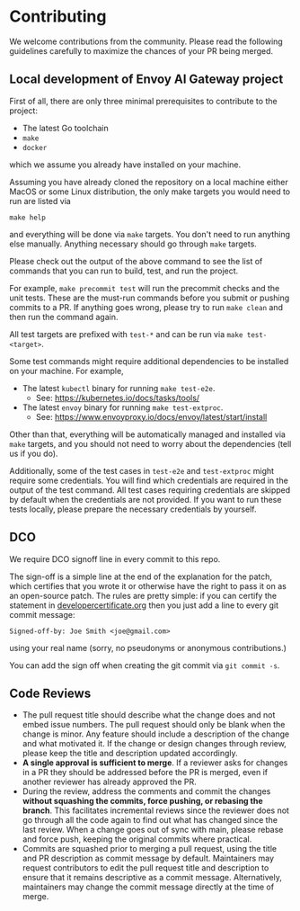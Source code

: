 # Contributing

We welcome contributions from the community. Please read the following guidelines carefully to maximize the chances of your PR being merged.

## Local development of Envoy AI Gateway project

First of all, there are only three minimal prerequisites to contribute to the project:
* The latest Go toolchain
* `make`
* `docker`

which we assume you already have installed on your machine.

Assuming you have already cloned the repository on a local machine either MacOS or some Linux distribution,
the only make targets you would need to run are listed via

```
make help
```

and everything will be done via `make` targets. You don't need to run anything else manually.
Anything necessary should go through `make` targets.

Please check out the output of the above command to see
the list of commands that you can run to build, test, and run the project.

For example, `make precommit test` will run the precommit checks and the unit tests.
These are the must-run commands before you submit or pushing commits to a PR.
If anything goes wrong, please try to run `make clean` and then run the command again.

All test targets are prefixed with `test-*` and can be run via `make test-<target>`.

Some test commands might require additional dependencies to be installed on your machine.
For example,

* The latest `kubectl` binary for running `make test-e2e`.
  * See: https://kubernetes.io/docs/tasks/tools/
* The latest `envoy` binary for running `make test-extproc`.
  * See: https://www.envoyproxy.io/docs/envoy/latest/start/install

Other than that, everything will be automatically managed and installed via `make` targets,
and you should not need to worry about the dependencies (tell us if you do).

Additionally, some of the test cases in `test-e2e` and `test-extproc` might require some credentials.
You will find which credentials are required in the output of the test command. All test cases requiring
credentials are skipped by default when the credentials are not provided. If you
want to run these tests locally, please prepare the necessary credentials by yourself.

## DCO

We require DCO signoff line in every commit to this repo.

The sign-off is a simple line at the end of the explanation for the
patch, which certifies that you wrote it or otherwise have the right to
pass it on as an open-source patch. The rules are pretty simple: if you
can certify the statement in [developercertificate.org](https://developercertificate.org/)
then you just add a line to every git commit message:

    Signed-off-by: Joe Smith <joe@gmail.com>

using your real name (sorry, no pseudonyms or anonymous contributions.)

You can add the sign off when creating the git commit via `git commit -s`.

## Code Reviews

* The pull request title should describe what the change does and not embed issue numbers.
The pull request should only be blank when the change is minor. Any feature should include
a description of the change and what motivated it. If the change or design changes through
review, please keep the title and description updated accordingly.
* **A single approval is sufficient to merge**. If a reviewer asks for
changes in a PR they should be addressed before the PR is merged,
even if another reviewer has already approved the PR.
* During the review, address the comments and commit the changes
**without squashing the commits, force pushing, or rebasing the branch**.
This facilitates incremental reviews since the reviewer does not go through all the code again to find out
what has changed since the last review. When a change goes out of sync with main,
please rebase and force push, keeping the original commits where practical.
* Commits are squashed prior to merging a pull request, using the title and PR description
as commit message by default. Maintainers may request contributors to
edit the pull request title and description to ensure that it remains descriptive as a
commit message. Alternatively, maintainers may change the commit message directly at the time of merge.

